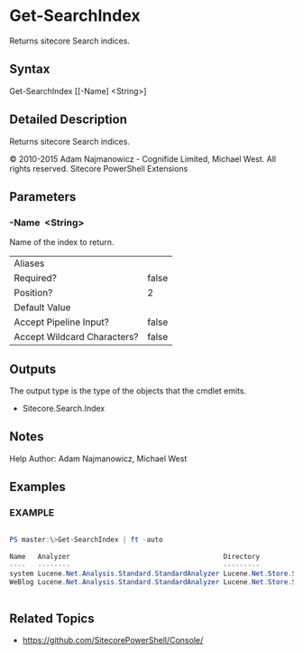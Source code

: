 ﻿# Get-SearchIndex 
 
Returns sitecore Search indices. 
 
## Syntax 
 
Get-SearchIndex [[-Name] &lt;String&gt;] 
 
 
## Detailed Description 
 
Returns sitecore Search indices. 
 
© 2010-2015 Adam Najmanowicz - Cognifide Limited, Michael West. All rights reserved. Sitecore PowerShell Extensions 
 
## Parameters 
 
### -Name&nbsp; &lt;String&gt; 
 
Name of the index to return. 
 
<table>
    <thead></thead>
    <tbody>
        <tr>
            <td>Aliases</td>
            <td></td>
        </tr>
        <tr>
            <td>Required?</td>
            <td>false</td>
        </tr>
        <tr>
            <td>Position?</td>
            <td>2</td>
        </tr>
        <tr>
            <td>Default Value</td>
            <td></td>
        </tr>
        <tr>
            <td>Accept Pipeline Input?</td>
            <td>false</td>
        </tr>
        <tr>
            <td>Accept Wildcard Characters?</td>
            <td>false</td>
        </tr>
    </tbody>
</table> 
 
## Outputs 
 
The output type is the type of the objects that the cmdlet emits. 
 
* Sitecore.Search.Index 
 
## Notes 
 
Help Author: Adam Najmanowicz, Michael West 
 
## Examples 
 
### EXAMPLE 
 
 
 
```powershell   
 
PS master:\>Get-SearchIndex | ft -auto
 
Name   Analyzer                                      Directory
----   --------                                      ---------
system Lucene.Net.Analysis.Standard.StandardAnalyzer Lucene.Net.Store.SimpleFSDirectory@C:\Projects\ZenGarden\Data\indexes\__system lockFactory=Sitecore.Search.SitecoreLockFactory
WeBlog Lucene.Net.Analysis.Standard.StandardAnalyzer Lucene.Net.Store.SimpleFSDirectory@C:\Projects\ZenGarden\Data\indexes\WeBlog lockFactory=Sitecore.Search.SitecoreLockFactory 
 
``` 
 
## Related Topics 
 
* <a href='https://github.com/SitecorePowerShell/Console/' target='_blank'>https://github.com/SitecorePowerShell/Console/</a><br/>
